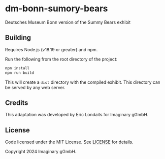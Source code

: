 # dm-bonn-sumory-bears

Deutsches Museum Bonn version of the Summy Bears exhibit

## Building

Requires Node.js (v18.19 or greater) and npm.

Run the following from the root directory of the project:

```bash
npm install
npm run build
```

This will create a `dist` directory with the compiled exhibit. This directory can be served by any web server.

## Credits

This adaptation was developed by Eric Londaits for Imaginary gGmbH.

## License

Code licensed under the MIT License. See [LICENSE](LICENSE) for details.

Copyright 2024 Imaginary gGmbH.
